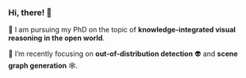 ### Hi, there! 👋 

🎒 I am pursuing my PhD on the topic of **knowledge-integrated visual reasoning in the open world**.

🔭 I’m recently focusing on **out-of-distribution detection** 👽 and **scene graph generation** 🕸.

<!--
**Jingkang50/jingkang50** is a ✨ _special_ ✨ repository because its `README.md` (this file) appears on your GitHub profile.

Here are some ideas to get you started:
- 🔭 I’m currently working on ...
- 🌱 I’m currently learning ...
- 👯 I’m looking to collaborate on ...
- 🤔 I’m looking for help with ...
- 💬 Ask me about ...
- 📫 How to reach me: ...
- 😄 Pronouns: ...
- ⚡ Fun fact: ...
-->
